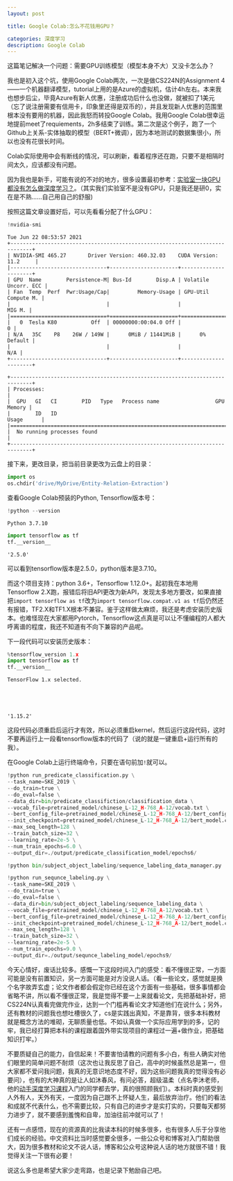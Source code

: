 ```yaml
---
layout: post

title: Google Colab:怎么不花钱用GPU？

categories: 深度学习
description: Google Colab
---
```


这篇笔记解决一个问题：需要GPU训练模型（模型本身不大）又没卡怎么办？

我也是初入这个坑，使用Google Colab两次，一次是做CS224N的Assignment 4——一个机器翻译模型，tutorial上用的是Azure的虚拟机，估计4h左右。本来我也想步后尘，毕竟Azure有新人优惠，注册成功后什么也没做，就被扣了1美元（忘了说注册需要有信用卡，印象里还得是双币的），并且发现新人优惠的范围里根本没有要用的机器，因此我怒而转投Google Colab。我用Google Colab很幸运地提前meet了requiements，2h多结束了训练。第二次是这个例子，跑了一个Github上关系-实体抽取的模型（BERT+微调），因为本地测试的数据集很小，所以也没有花很长时间。

Colab实际使用中会有断线的情况，可以刷新，看着程序还在跑，只要不是相隔时间太久，应该都没有问题。

因为我也是新手，可能有说的不对的地方，很多设置最初参考：[实验室一块GPU都没有怎么做深度学习？](https://www.zhihu.com/question/299434830/answer/1329278982)。（其实我们实验室不是没有GPU，只是我还是研0，实在是不熟......自己用自己的舒服)

按照这篇文章设置好后，可以先看看分配了什么GPU：


```python
!nvidia-smi
```

    Tue Jun 22 08:53:57 2021       
    +-----------------------------------------------------------------------------+
    | NVIDIA-SMI 465.27       Driver Version: 460.32.03    CUDA Version: 11.2     |
    |-------------------------------+----------------------+----------------------+
    | GPU  Name        Persistence-M| Bus-Id        Disp.A | Volatile Uncorr. ECC |
    | Fan  Temp  Perf  Pwr:Usage/Cap|         Memory-Usage | GPU-Util  Compute M. |
    |                               |                      |               MIG M. |
    |===============================+======================+======================|
    |   0  Tesla K80           Off  | 00000000:00:04.0 Off |                    0 |
    | N/A   35C    P8    26W / 149W |      0MiB / 11441MiB |      0%      Default |
    |                               |                      |                  N/A |
    +-------------------------------+----------------------+----------------------+
                                                                                   
    +-----------------------------------------------------------------------------+
    | Processes:                                                                  |
    |  GPU   GI   CI        PID   Type   Process name                  GPU Memory |
    |        ID   ID                                                   Usage      |
    |=============================================================================|
    |  No running processes found                                                 |
    +-----------------------------------------------------------------------------+


接下来，更改目录，把当前目录更改为云盘上的目录：


```python
import os
os.chdir('drive/MyDrive/Entity-Relation-Extraction')
```

查看Google Colab预装的Python, Tensorflow版本号：


```python
!python --version
```

    Python 3.7.10



```python
import tensorflow as tf
tf.__version__
```




    '2.5.0'



可以看到tensorflow版本是2.5.0，python版本是3.7.10。

而这个项目支持：python 3.6+，Tensorflow 1.12.0+。起初我在本地用Tensorflow 2.X跑，报错后将旧API更改为新API，发现太多地方要改，如果直接把```import tensorflow as tf```改为```import tensorflow.compat.v1 as tf```后仍然还有报错，TF2.X和TF1.X根本不兼容。鉴于这样做太麻烦，我还是考虑安装历史版本。也难怪现在大家都用Pytorch，Tensorflow这点真是可以让不懂编程的人都大呼离谱的程度，我还不知道有不向下兼容的产品呢。

下一段代码可以安装历史版本：


```python
%tensorflow_version 1.x
import tensorflow as tf
tf.__version__
```

    TensorFlow 1.x selected.





    '1.15.2'



这段代码必须重启后运行才有效，所以必须重启kernel，然后运行这段代码，这时不要再运行上一段看tensorflow版本的代码了（说的就是一键重启+运行所有的我）。

在Google Colab上运行终端命令，只要在语句前加```!```就可以。


```python
!python run_predicate_classification.py \
--task_name=SKE_2019 \
--do_train=true \
--do_eval=false \
--data_dir=bin/predicate_classifiction/classification_data \
--vocab_file=pretrained_model/chinese_L-12_H-768_A-12/vocab.txt \
--bert_config_file=pretrained_model/chinese_L-12_H-768_A-12/bert_config.json \
--init_checkpoint=pretrained_model/chinese_L-12_H-768_A-12/bert_model.ckpt \
--max_seq_length=128 \
--train_batch_size=32 \
--learning_rate=2e-5 \
--num_train_epochs=6.0 \
--output_dir=./output/predicate_classification_model/epochs6/
```


```python
!python bin/subject_object_labeling/sequence_labeling_data_manager.py
```


```python
!python run_sequnce_labeling.py \
--task_name=SKE_2019 \
--do_train=true \
--do_eval=false \
--data_dir=bin/subject_object_labeling/sequence_labeling_data \
--vocab_file=pretrained_model/chinese_L-12_H-768_A-12/vocab.txt \
--bert_config_file=pretrained_model/chinese_L-12_H-768_A-12/bert_config.json \
--init_checkpoint=pretrained_model/chinese_L-12_H-768_A-12/bert_model.ckpt \
--max_seq_length=128 \
--train_batch_size=32 \
--learning_rate=2e-5 \
--num_train_epochs=9.0 \
--output_dir=./output/sequnce_labeling_model/epochs9/
```

今天心情好，废话比较多。感慨一下这段时间入门的感受：看不懂很正常，一方面可能是没有前置知识，另一方面可能是对方没说人话。（看一些论文，感觉就是换个名字故弄玄虚；论文作者都会假定你已经在这个方面有一些基础，很多事情都会省略不讲，所以看不懂很正常，我是觉得不要一上来就看论文，先把基础补好，把CS224N认真看完做完作业，达到一个门槛再看论文才知道他们在说什么；另外，还有教材的问题我也想吐槽很久了，cs是实践出真知，不是靠背，很多本科教材就是概念方法的堆砌，无聊质量也低。不如认真做一个实际应用学到的多，记的牢，我已经打算把本科的课程跟着国外带实现项目的课程过一遍+做作业，把基础知识打牢。）

不要质疑自己的能力，自信起来！不要害怕请教的问题有多小白，有些人确实对他们眼里的简单问题不耐烦（这次也让我反思了自己，高中的时候虽然总是第一，但大家都不爱问我问题，我真的无意识地态度不好，因为这些问题我真的觉得没有必要问），也有的大神真的是让人如沐春风，有问必答，超级温柔（点名李沐老师，他的[动手深度学习课程](https://courses.d2l.ai/zh-v2/)入门的同学都去学，真的很照顾我们）。本科时真的感受到人外有人，天外有天，一度因为自己跟不上怀疑人生，最后放弃治疗。他们的看法和成就不代表什么，也不需要比较，只有自己的进步才是实打实的，只要每天都努力进步了，就不要感到羞愧和自卑，加油往前冲就可以了！

还有一点感悟，现在的资源真的比我读本科的时候多很多，也有很多人乐于分享他们成长的经验。中文资料比当时感觉要全很多，一些公众号和博客对入门帮助很大，因为很多教材和论文不说人话，博客和公众号这种说人话的地方就很不错！我觉得关注一下很有必要！

说这么多也是希望大家少走弯路，也是记录下勉励自己吧。

